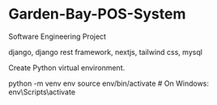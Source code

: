 # Garden-Bay-POS-System
Software Engineering Project

django, django rest framework, nextjs, tailwind css, mysql

Create Python virtual environment.
<p>
python -m venv env
source env/bin/activate  # On Windows: env\Scripts\activate
</p>

